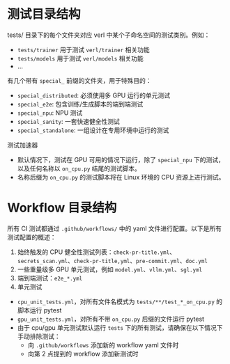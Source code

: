 # 测试目录结构

tests/ 目录下的每个文件夹对应 verl 中某个子命名空间的测试类别。例如：
- `tests/trainer` 用于测试 `verl/trainer` 相关功能
- `tests/models` 用于测试 `verl/models` 相关功能
- ...

有几个带有 `special_` 前缀的文件夹，用于特殊目的：
- `special_distributed`: 必须使用多 GPU 运行的单元测试
- `special_e2e`: 包含训练/生成脚本的端到端测试
- `special_npu`: NPU 测试
- `special_sanity`: 一套快速健全性测试
- `special_standalone`: 一组设计在专用环境中运行的测试

测试加速器
- 默认情况下，测试在 GPU 可用的情况下运行，除了 `special_npu` 下的测试，以及任何名称以 `on_cpu.py` 结尾的测试脚本。
- 名称后缀为 `on_cpu.py` 的测试脚本将在 Linux 环境的 CPU 资源上进行测试。

# Workflow 目录结构

所有 CI 测试都通过 `.github/workflows/` 中的 yaml 文件进行配置。以下是所有测试配置的概述：
1. 始终触发的 CPU 健全性测试列表：`check-pr-title.yml`、`secrets_scan.yml`、`check-pr-title,yml`、`pre-commit.yml`、`doc.yml`
2. 一些重量级多 GPU 单元测试，例如 `model.yml`、`vllm.yml`、`sgl.yml`
3. 端到端测试：`e2e_*.yml`
4. 单元测试
  - `cpu_unit_tests.yml`，对所有文件名模式为 `tests/**/test_*_on_cpu.py` 的脚本运行 pytest
  - `gpu_unit_tests.yml`，对所有不带 `on_cpu.py` 后缀的文件运行 pytest
  - 由于 cpu/gpu 单元测试默认运行 `tests` 下的所有测试，请确保在以下情况下手动排除测试：
    - 向 `.github/workflows` 添加新的 workflow yaml 文件时
    - 向第 2 点提到的 workflow 添加新测试时